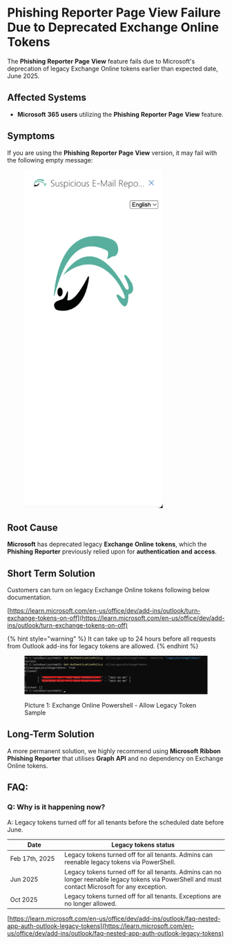 # Phishing Reporter Page View Failure Due to Deprecated Exchange Online Tokens

The **Phishing** **Reporter** **Page** **View** feature fails due to Microsoft's deprecation of legacy Exchange Online tokens earlier than expected date, June 2025.

## **Affected Systems**

* **Microsoft** **365** **users** utilizing the **Phishing** **Reporter** **Page** **View** feature.

## **Symptoms**

If you are using the **Phishing** **Reporter** **Page** **View** version, it  may fail with the following empty message:

<figure><img src="../../../../.gitbook/assets/Screenshot 2025-03-26 at 16.48.23.png" alt="" width="320"><figcaption></figcaption></figure>

## **Root Cause**

**Microsoft** has deprecated legacy **Exchange** **Online** **tokens**, which the **Phishing** **Reporter** previously relied upon for **authentication** **and** **access**.

## Short Term Solution

Customers can turn on legacy Exchange Online tokens following below documentation.

[https://learn.microsoft.com/en-us/office/dev/add-ins/outlook/turn-exchange-tokens-on-off](https://learn.microsoft.com/en-us/office/dev/add-ins/outlook/turn-exchange-tokens-on-off)

{% hint style="warning" %}
It can take up to 24 hours before all requests from Outlook add-ins for legacy tokens are allowed.
{% endhint %}

<figure><img src="../../../../.gitbook/assets/Screenshot 2025-03-26 153928.png" alt=""><figcaption><p>Picture 1: Exchange Online Powershell - Allow Legacy Token Sample</p></figcaption></figure>

## Long-Term Solution

A more permanent solution, we highly recommend using **Microsoft** **Ribbon** **Phishing** **Reporter** that utilises **Graph** **API** and no dependency on Exchange Online tokens.

## FAQ:

### Q: Why is it happening now?

A: Legacy tokens turned off for all tenants before the scheduled date before June.

<table><thead><tr><th width="111.53125">Date</th><th>Legacy tokens status</th></tr></thead><tbody><tr><td>Feb 17th, 2025</td><td>Legacy tokens turned off for all tenants. Admins can reenable legacy tokens via PowerShell.</td></tr><tr><td>Jun 2025</td><td>Legacy tokens turned off for all tenants. Admins can no longer reenable legacy tokens via PowerShell and must contact Microsoft for any exception.</td></tr><tr><td>Oct 2025</td><td>Legacy tokens turned off for all tenants. Exceptions are no longer allowed.</td></tr></tbody></table>

[https://learn.microsoft.com/en-us/office/dev/add-ins/outlook/faq-nested-app-auth-outlook-legacy-tokens](https://learn.microsoft.com/en-us/office/dev/add-ins/outlook/faq-nested-app-auth-outlook-legacy-tokens)
